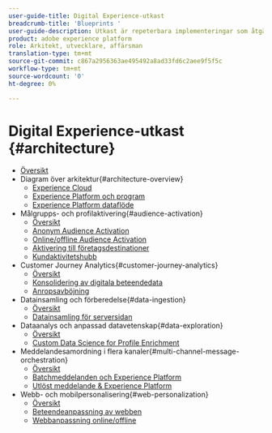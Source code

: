 ```yaml
---
user-guide-title: Digital Experience-utkast
breadcrumb-title: 'Blueprints '
user-guide-description: Utkast är repeterbara implementeringar som åtgärdar etablerade affärsproblem och innehåller arkitekturdiagram, tekniska överväganden och relevanta dokumentationslänkar.
product: adobe experience platform
role: Arkitekt, utvecklare, affärsman
translation-type: tm+mt
source-git-commit: c867a2956363ae495492a8ad33fd6c2aee9f5f5c
workflow-type: tm+mt
source-wordcount: '0'
ht-degree: 0%

---
```


# Digital Experience-utkast {#architecture}

+ [Översikt](/help/blueprints/overview.md)
+ Diagram över arkitektur{#architecture-overview}
   + [Experience Cloud](/help/blueprints/experience-platform/experience-cloud.md)
   + [Experience Platform och program](/help/blueprints/experience-platform/platform-applications.md)
   + [Experience Platform dataflöde](/help/blueprints/experience-platform/platform-data-flow.md)
+ Målgrupps- och profilaktivering{#audience-activation}
   + [Översikt](/help/blueprints/audience-activation/overview.md)
   + [Anonym Audience Activation](/help/blueprints/audience-activation/anonymous.md)
   + [Online/offline Audience Activation](/help/blueprints/audience-activation/online-offline.md)
   + [Aktivering till företagsdestinationer](/help/blueprints/audience-activation/enterprise-destinations.md)
   + [Kundaktivitetshubb](/help/blueprints/audience-activation/customer-activity.md)
+ Customer Journey Analytics{#customer-journey-analytics}
   + [Översikt](/help/blueprints/customer-journey-analytics/overview.md)
   + [Konsolidering av digitala beteendedata](/help/blueprints/customer-journey-analytics/digital-behavioral-data-consolidation.md)
   + [Anropsavböjning](/help/blueprints/customer-journey-analytics/call-deflect.md)
+ Datainsamling och förberedelse{#data-ingestion}
   + [Översikt](/help/blueprints/data-ingestion/overview.md)
   + [Datainsamling för serversidan](/help/blueprints/data-ingestion/server-side-collection.md)
+ Dataanalys och anpassad datavetenskap{#data-exploration}
   + [Översikt](/help/blueprints/data-insights/overview.md)
   + [Custom Data Science for Profile Enrichment](/help/blueprints/data-insights/data-science.md)
+ Meddelandesamordning i flera kanaler{#multi-channel-message-orchestration}
   + [Översikt](/help/blueprints/multi-channel-message-orchestration/overview.md)
   + [Batchmeddelanden och Experience Platform](/help/blueprints/multi-channel-message-orchestration/batch-messaging.md)
   + [Utlöst meddelande &amp; Experience Platform](/help/blueprints/multi-channel-message-orchestration/triggered-messaging.md)
+ Webb- och mobilpersonalisering{#web-personalization}
   + [Översikt](/help/blueprints/web-personalization/overview.md)
   + [Beteendeanpassning av webben](/help/blueprints/web-personalization/behavioral.md)
   + [Webbanpassning online/offline](/help/blueprints/web-personalization/online-offline.md)

